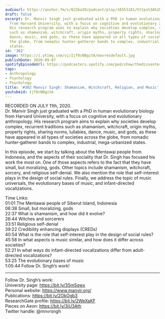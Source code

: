 ```yaml
---
audiourl: https://anchor.fm/s/822ba20/podcast/play/16553181/https%3A%2F%2Fd3ctxlq1ktw2nl.cloudfront.net%2Fstaging%2F2020-6-14%2F100ab4e3-bfee-8c3b-5544-17d151fccbfc.m4a
draft: false
excerpt: Dr. Manvir Singh just graduated with a PhD in human evolutionary biology
  from Harvard University, with a focus on cognitive and evolutionary anthropology.
  His research program aims to explain why societies develop complex, recurrent traditions
  such as shamanism, witchcraft, origin myths, property rights, sharing norms, lullabies,
  dance, music, and gods, as these have appeared in all types of societies across
  the globe, from nomadic hunter-gatherer bands to complex, industrial, mega-urbanized
  states.
id: '362'
image: https://i.ytimg.com/vi/Ijf8cNBgztA/maxresdefault.jpg
publishDate: 2020-09-07
spotifyEpisodeUrl: https://podcasters.spotify.com/pod/show/thedissenter/episodes/362-Manvir-Singh-Shamanism--Witchcraft--Religion--and-Music-egnlot
tags:
- Anthropology
- Psychology
- Psychology
title: '#362 Manvir Singh: Shamanism, Witchcraft, Religion, and Music'
youtubeid: Ijf8cNBgztA
---
```

<div class="timelinks">

RECORDED ON JULY 11th, 2020.  
Dr. Manvir Singh just graduated with a PhD in human evolutionary biology from Harvard University, with a focus on cognitive and evolutionary anthropology. His research program aims to explain why societies develop complex, recurrent traditions such as shamanism, witchcraft, origin myths, property rights, sharing norms, lullabies, dance, music, and gods, as these have appeared in all types of societies across the globe, from nomadic hunter-gatherer bands to complex, industrial, mega-urbanized states.

In this episode, we start by talking about the Mentawai people from Indonesia, and the aspects of their sociality that Dr. Singh has focused his work the most on. One of those aspects refers to the fact that they have small, but moralizing, gods. Other topics include shamanism, witchcraft, sorcery, and religious self-denial. We also mention the role that self-interest plays in the design of social rules. Finally, we address the topic of music universals, the evolutionary bases of music, and infant-directed vocalizations.

Time Links:  
<time>01:01</time> The Mentawai people of Siberut Island, Indonesia  
<time>06:38</time> Small, but moralizing, gods  
<time>22:37</time> What is shamanism, and how did it evolve?  
<time>26:44</time> Witches and sorcerers  
<time>33:51</time> Religious self-denial  
<time>39:22</time> Credibility enhancing displays (CREDs)  
<time>40:54</time> What is the role that self-interest play in the design of social rules?  
<time>45:58</time> In what aspects is music similar, and how does it differ across societies?  
<time>52:21</time> In what ways do infant-directed vocalizations differ from adult-directed vocalizations?  
<time>53:25</time> The evolutionary bases of music  
<time>1:05:44</time> Follow Dr. Singh’s work!

---

Follow Dr. Singh’s work:  
University page: https://bit.ly/35m5qwx  
Personal website: https://www.manvir.org/  
Publications: https://bit.ly/2OkOgb3  
ResearchGate profile: https://bit.ly/2WeXaKF  
Pieces on Aeon: https://bit.ly/3iU3Ath  
Twitter handle: @mnvrsngh
</div>

